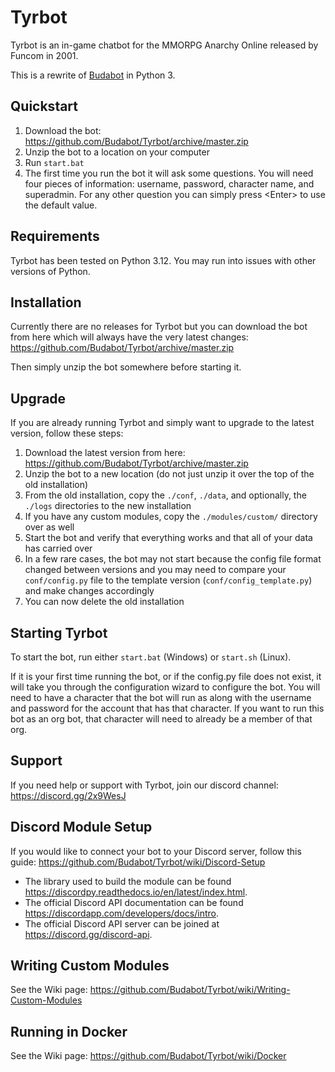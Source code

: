 # Tyrbot

Tyrbot is an in-game chatbot for the MMORPG Anarchy Online released by Funcom in 2001.

This is a rewrite of [Budabot](https://github.com/Budabot/Budabot) in Python 3.

## Quickstart

1. Download the bot: https://github.com/Budabot/Tyrbot/archive/master.zip
1. Unzip the bot to a location on your computer
1. Run `start.bat`
1. The first time you run the bot it will ask some questions. You will need four pieces of information: username, password, character name, and superadmin. For any other question you can simply press &lt;Enter&gt; to use the default value. 

## Requirements

Tyrbot has been tested on Python 3.12. You may run into issues with other versions of Python.

## Installation

Currently there are no releases for Tyrbot but you can download the bot from here which will always have the very latest changes: https://github.com/Budabot/Tyrbot/archive/master.zip

Then simply unzip the bot somewhere before starting it.

## Upgrade

If you are already running Tyrbot and simply want to upgrade to the latest version, follow these steps:

1. Download the latest version from here: https://github.com/Budabot/Tyrbot/archive/master.zip
1. Unzip the bot to a new location (do not just unzip it over the top of the old installation)
1. From the old installation, copy the `./conf`, `./data`, and optionally, the `./logs` directories to the new installation
1. If you have any custom modules, copy the `./modules/custom/` directory over as well
1. Start the bot and verify that everything works and that all of your data has carried over
1. In a few rare cases, the bot may not start because the config file format changed between versions and you may need to compare your `conf/config.py` file to the template version (`conf/config_template.py`) and make changes accordingly
1. You can now delete the old installation

## Starting Tyrbot

To start the bot, run either `start.bat` (Windows) or `start.sh` (Linux).

If it is your first time running the bot, or if the config.py file does not exist, it will take you through the configuration wizard to configure the bot. You will need to have a character that the bot will run as along with the username and password for the account that has that character. If you want to run this bot as an org bot, that character will need to already be a member of that org.

## Support

If you need help or support with Tyrbot, join our discord channel: https://discord.gg/2x9WesJ

## Discord Module Setup

If you would like to connect your bot to your Discord server, follow this guide: https://github.com/Budabot/Tyrbot/wiki/Discord-Setup

- The library used to build the module can be found https://discordpy.readthedocs.io/en/latest/index.html.
- The official Discord API documentation can be found https://discordapp.com/developers/docs/intro.
- The official Discord API server can be joined at https://discord.gg/discord-api.

## Writing Custom Modules

See the Wiki page: https://github.com/Budabot/Tyrbot/wiki/Writing-Custom-Modules

## Running in Docker

See the Wiki page: https://github.com/Budabot/Tyrbot/wiki/Docker

